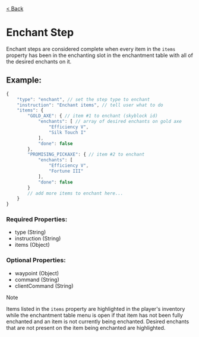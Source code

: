 [< Back](https://github.com/LilFroggy/BingoHelper-Guide-Creation-Process/blob/master/README.md#step-types)
# Enchant Step
Enchant steps are considered complete when every item in the ``items`` property has been in the enchanting slot in the enchantment table with all of the desired enchants on it.

## Example:
```js
{
    "type": "enchant", // set the step type to enchant
    "instruction": "Enchant items", // tell user what to do
    "items": {
        "GOLD_AXE": { // item #1 to enchant (skyblock id)
            "enchants": [ // array of desired enchants on gold axe
                "Efficiency V",
                "Silk Touch I"
            ],
            "done": false
        },
        "PROMISING_PICKAXE": { // item #2 to enchant
            "enchants": [
                "Efficiency V",
                "Fortune III"
            ],
            "done": false
        }
        // add more items to enchant here...
    }
}
```
### Required Properties:
- type (String)
- instruction (String)
- items (Object)

### Optional Properties:
- waypoint (Object)
- command (String)
- clientCommand (String)

> [!NOTE]
> Items listed in the ``items`` property are highlighted in the player's inventory while the enchantment table menu is open if that item has not been fully enchanted and an item is not currently being enchanted. Desired enchants that are not present on the item being enchanted are highlighted.
